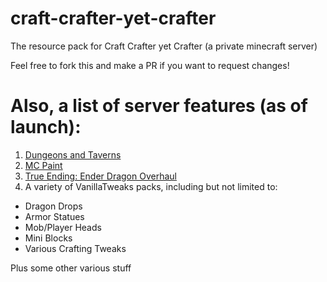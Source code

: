 # craft-crafter-yet-crafter
The resource pack for Craft Crafter yet Crafter (a private minecraft server)

Feel free to fork this and make a PR if you want to request changes!

# Also, a list of server features (as of launch):

1. [Dungeons and Taverns](https://modrinth.com/datapack/dungeons-and-taverns)
2. [MC Paint](https://modrinth.com/datapack/mc-paint)
3. [True Ending: Ender Dragon Overhaul](https://modrinth.com/datapack/true-ending)
4. A variety of VanillaTweaks packs, including but not limited to:
  - Dragon Drops
  - Armor Statues
  - Mob/Player Heads
  - Mini Blocks
  - Various Crafting Tweaks

Plus some other various stuff
